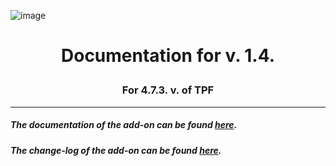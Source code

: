 ![image](https://i.imgur.com/rBiUoHz.png)
# <p align="center">Documentation for v. 1.4.</p>
### <p align="center">For 4.7.3. v. of TPF</p>

---

##### The documentation of the add-on can be found [here](https://github.com/DragonBlame/tpf-dragons-edition/blob/main/DOCUMENTATION.md).

##### The change-log of the add-on can be found [here](https://github.com/DragonBlame/tpf-dragons-edition/blob/main/CHANGELOG.md).
